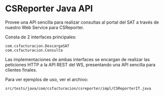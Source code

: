 # CSReporter Java API

Provee una API sencilla para realizar consultas al portal del SAT a través
de nuestro Web Service para CSReporter.

Consta de 2 interfaces principales:

    com.csfacturacion.DescargaSAT
    com.csfacturacion.Consulta

Las implementaciones de ambas interfaces se encargan de realizar las peticiones
HTTP a la API REST del WS, presentando una API sencilla para clientes finales.

Para ver ejemplos de uso, ver el archivo:

    src/tests/java/com/csfacturacion/csreporter/impl/CSReporterIT.java
